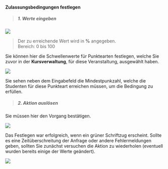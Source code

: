 <!--
  - @file page_admin_condition_set_de.md
  -
  - @license http://www.gnu.org/licenses/gpl-3.0.html GPL version 3
  -
  - @package OSTEPU (https://github.com/ostepu/system)
  - @since 0.4.3
  -
  - @author Till Uhlig <till.uhlig@student.uni-halle.de>
  - @date 2015
 -->

#### Zulassungsbedingungen festlegen ####

> ##### 1. Werte eingeben #####

![](setA.png)

> Der zu erreichende Wert wird in **%** angegeben.
> <br/> Bereich: 0 bis 100

Sie können hier die Schwellenwerte für Punktearten festlegen, welche Sie zuvor in der **Kursverwaltung**, für diese Veranstaltung, ausgewählt haben.

![](setD.png)

Sie sehen neben dem Eingabefeld die Mindestpunkzahl, welche die Studenten für diese Punkteart erreichen müssen, um die Bedingung zu erfüllen.

> ##### 2. Aktion auslösen #####

Sie müssen hier den Vorgang bestätigen.

![](setB.png)

Das Festlegen war erfolgreich, wenn ein grüner Schriftzug erscheint. Sollte es eine Zeitüberschreitung der Anfrage oder andere Fehlermeldungen geben, sollten Sie zunächst versuchen die Aktion zu wiederholen (eventuell wurden bereits einige der Werte geändert).

![](setC.png)